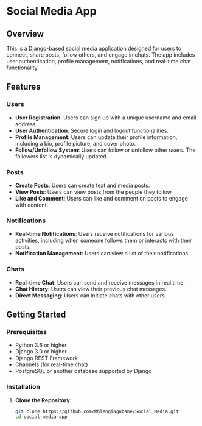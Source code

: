 # Social Media App

## Overview

This is a Django-based social media application designed for users to connect, share posts, follow others, and engage in chats. The app includes user authentication, profile management, notifications, and real-time chat functionality.

## Features

### Users

- **User Registration**: Users can sign up with a unique username and email address.
- **User Authentication**: Secure login and logout functionalities.
- **Profile Management**: Users can update their profile information, including a bio, profile picture, and cover photo.
- **Follow/Unfollow System**: Users can follow or unfollow other users. The followers list is dynamically updated.

### Posts

- **Create Posts**: Users can create text and media posts.
- **View Posts**: Users can view posts from the people they follow.
- **Like and Comment**: Users can like and comment on posts to engage with content.

### Notifications

- **Real-time Notifications**: Users receive notifications for various activities, including when someone follows them or interacts with their posts.
- **Notification Management**: Users can view a list of their notifications.

### Chats

- **Real-time Chat**: Users can send and receive messages in real time.
- **Chat History**: Users can view their previous chat messages.
- **Direct Messaging**: Users can initiate chats with other users.

## Getting Started

### Prerequisites

- Python 3.6 or higher
- Django 3.0 or higher
- Django REST Framework
- Channels (for real-time chat)
- PostgreSQL or another database supported by Django

### Installation

1. **Clone the Repository**:

   ```bash
   git clone https://github.com/MhlengiNgubane/Social_Media.git
   cd social-media-app
